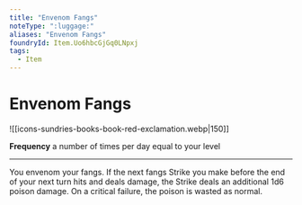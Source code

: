 ```yaml
---
title: "Envenom Fangs"
noteType: ":luggage:"
aliases: "Envenom Fangs"
foundryId: Item.Uo6hbcGjGq0LNpxj
tags:
  - Item
---
```


# Envenom Fangs
![[icons-sundries-books-book-red-exclamation.webp|150]]

**Frequency** a number of times per day equal to your level

* * *

You envenom your fangs. If the next fangs Strike you make before the end of your next turn hits and deals damage, the Strike deals an additional 1d6 poison damage. On a critical failure, the poison is wasted as normal.
